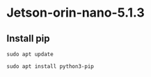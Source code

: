 # Jetson-orin-nano-5.1.3

## Install pip

```
sudo apt update
```

```
sudo apt install python3-pip
```
